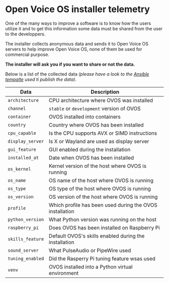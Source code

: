# Open Voice OS installer telemetry

One of the many ways to improve a software is to know how the users utilize it and to get this information some data must be shared from the user to the developpers.

The installer collects anonymous data and sends it to Open Voice OS servers to help improve Open Voice OS, none of them be used for commercial purpose.

**The installer will ask you if you want to share or not the data.**

Below is a list of the collected data *(please have a look to the [Ansible tempalte](https://github.com/OpenVoiceOS/ovos-installer/blob/main/ansible/roles/ovos_installer/templates/telemetry.json.j2) used ti publish the data)*.

| Data             | Description |
| ---------------- | ----------- |
| `architecture`   |  CPU architecture where OVOS was installed |
| `channel`        |  `stable` or `development` version of OVOS |
| `container`      |  OVOS installed into containers |
| `country`        |  Country where OVOS has been installed |
| `cpu_capable`    |  Is the CPU supports AVX or SIMD instructions |
| `display_server` |  Is X or Wayland are used as display server |
| `gui_feature`    |  GUI enabled during the installation |
| `installed_at`   |  Date when OVOS has been installed |
| `os_kernel`      |  Kernel version of the host where OVOS is running |
| `os_name`        |  OS name of the host where OVOS is running |
| `os_type`        |  OS type of the host where OVOS is running |
| `os_version`     |  OS version of the host where OVOS is running |
| `profile`        |  Which profile has been used during the OVOS installation |
| `python_version` |  What Python version was running on the host |
| `raspberry_pi`   |  Does OVOS has been installed on Raspberry Pi |
| `skills_feature` |  Default OVOS's skills enabled during the installation |
| `sound_server`   |  What PulseAudio or PipeWire used |
| `tuning_enabled` |  Did the Rasperry Pi tuning feature wsas used |
| `venv`           |  OVOS installed into a Python virtual environment |
